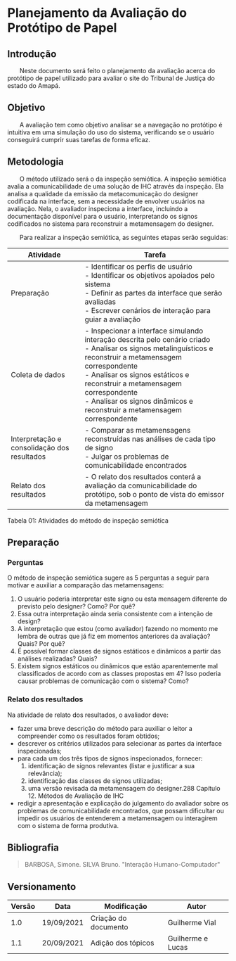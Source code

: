# Planejamento da Avaliação  do Protótipo de Papel

## Introdução

&emsp;&emsp;Neste documento será feito o planejamento da avaliação acerca do protótipo de papel utilizado para avaliar o site do Tribunal de Justiça do estado do Amapá.

## Objetivo
&emsp;&emsp;A avaliação tem como objetivo analisar se a navegação no protótipo é intuitiva em uma simulação do uso do sistema, verificando se o usuário conseguirá cumprir suas tarefas de forma eficaz.

## Metodologia
&emsp;&emsp;O método utilizado será o da inspeção semiótica. A inspeção semiótica avalia a comunicabilidade de uma solução de IHC através da inspeção. Ela analisa a qualidade da emissão da metacomunicação do designer codificada na interface, sem a necessidade de envolver usuários na avaliação. Nela, o avaliador inspeciona a interface, incluindo a documentação disponível para o usuário, interpretando os signos codificados no sistema para reconstruir a metamensagem do designer.

&emsp;&emsp;Para realizar a inspeção semiótica, as seguintes etapas serão seguidas:

| Atividade | Tarefa |
| -- | -- |
| Preparação | - Identificar os perfis de usuário<br>- Identificar os objetivos apoiados pelo sistema<br>- Definir as partes da interface que serão avaliadas<br>- Escrever cenários de interação para guiar a avaliação |
| Coleta de dados | - Inspecionar a interface simulando interação descrita pelo cenário criado<br>- Analisar os signos metalinguísticos e reconstruir a metamensagem correspondente<br>- Analisar os signos estáticos e reconstruir a metamensagem correspondente<br>- Analisar os signos dinâmicos e reconstruir a metamensagem correspondente |
| Interpretação e consolidação dos resultados | - Comparar as metamensagens reconstruídas nas análises de cada tipo de signo<br>- Julgar os problemas de comunicabilidade encontrados |
| Relato dos resultados | - O relato dos resultados conterá a avaliação da comunicabilidade do protótipo, sob o ponto de vista do emissor da metamensagem |

<figcaption>Tabela 01: Atividades do método de inspeção semiótica</figcaption>

## Preparação
### Perguntas

O método de inspeção semiótica sugere as 5 perguntas a seguir para motivar e auxiliar a comparação das metamensagens:

1. O usuário poderia interpretar este signo ou esta mensagem diferente do previsto pelo designer?
Como? Por quê?
2. Essa outra interpretação ainda seria consistente com a intenção de design?
3. A interpretação que estou (como avaliador) fazendo no momento me lembra de outras que já fiz em
momentos anteriores da avaliação? Quais? Por quê?
4. É possível formar classes de signos estáticos e dinâmicos a partir das análises realizadas? Quais?
5. Existem signos estáticos ou dinâmicos que estão aparentemente mal classificados de acordo com as
classes propostas em 4? Isso poderia causar problemas de comunicação com o sistema? Como?

### Relato dos resultados

Na atividade de relato dos resultados, o avaliador deve:

- fazer uma breve descrição do método para auxiliar o leitor a compreender como os resultados foram
obtidos;
- descrever os critérios utilizados para selecionar as partes da interface inspecionadas;
- para cada um dos três tipos de signos inspecionados, fornecer:
    1. identificação de signos relevantes (listar e justificar a sua relevância);
    2. identificação das classes de signos utilizadas;
    3. uma versão revisada da metamensagem do designer.288 Capítulo 12. Métodos de Avaliação de IHC
- redigir a apresentação e explicação do julgamento do avaliador sobre os problemas de comunicabilidade encontrados, que possam dificultar ou impedir os usuários de entenderem a metamensagem ou interagirem com o sistema de forma produtiva.

## Bibliografia
> BARBOSA, Simone. SILVA Bruno. "Interação Humano-Computador"

## Versionamento

| Versão | Data | Modificação | Autor |
|--|--|--|--|
| 1.0 | 19/09/2021 | Criação do documento | Guilherme Vial |
| 1.1 | 20/09/2021 | Adição dos tópicos | Guilherme e Lucas |
